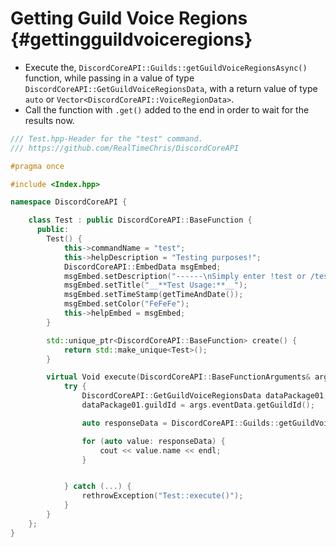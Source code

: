 Getting Guild Voice Regions {#gettingguildvoiceregions}
============
- Execute the, `DiscordCoreAPI::Guilds::getGuildVoiceRegionsAsync()` function, while passing in a value of type `DiscordCoreAPI::GetGuildVoiceRegionsData`, with a return value of type `auto` or `Vector<DiscordCoreAPI::VoiceRegionData>`.
- Call the function with `.get()` added to the end in order to wait for the results now.

```cpp
/// Test.hpp-Header for the "test" command.
/// https://github.com/RealTimeChris/DiscordCoreAPI

#pragma once

#include <Index.hpp>

namespace DiscordCoreAPI {

	class Test : public DiscordCoreAPI::BaseFunction {
	  public:
		Test() {
			this->commandName = "test";
			this->helpDescription = "Testing purposes!";
			DiscordCoreAPI::EmbedData msgEmbed;
			msgEmbed.setDescription("------\nSimply enter !test or /test!\n------");
			msgEmbed.setTitle("__**Test Usage:**__");
			msgEmbed.setTimeStamp(getTimeAndDate());
			msgEmbed.setColor("FeFeFe");
			this->helpEmbed = msgEmbed;
		}

		std::unique_ptr<DiscordCoreAPI::BaseFunction> create() {
			return std::make_unique<Test>();
		}

		virtual Void execute(DiscordCoreAPI::BaseFunctionArguments& args) {
			try {
				DiscordCoreAPI::GetGuildVoiceRegionsData dataPackage01;
				dataPackage01.guildId = args.eventData.getGuildId();

				auto responseData = DiscordCoreAPI::Guilds::getGuildVoiceRegionsAsync(dataPackage01).get();

				for (auto value: responseData) {
					cout << value.name << endl;
				}


			} catch (...) {
				rethrowException("Test::execute()");
			}
		}
	};
}


```
